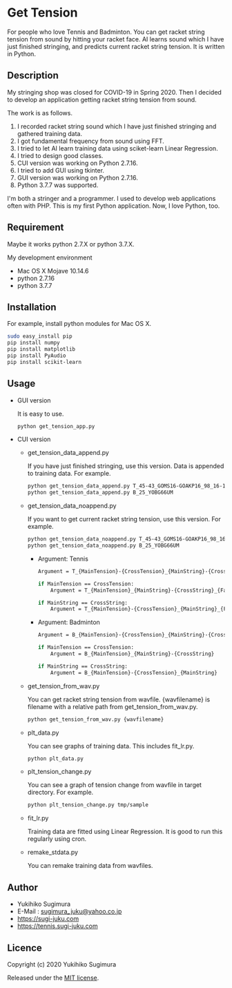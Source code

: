 # Get Tension

For people who love Tennis and Badminton.
You can get racket string tension from sound by hitting your racket face.
AI learns sound which I have just finished stringing, and predicts current racket string tension.
It is written in Python.

## Description

My stringing shop was closed for COVID-19 in Spring 2020.
Then I decided to develop an application getting racket string tension from sound.

The work is as follows.

1. I recorded racket string sound which I have just finished stringing and gathered training data.
1. I got fundamental frequency from sound using FFT.
1. I tried to let AI learn training data using sciket-learn Linear Regression.
1. I tried to design good classes.
1. CUI version was working on Python 2.7.16.
1. I tried to add GUI using tkinter.
1. GUI version was working on Python 2.7.16.
1. Python 3.7.7 was supported.

I\'m both a stringer and a programmer.
I used to develop web applications often with PHP.
This is my first Python application.
Now, I love Python, too.

## Requirement

Maybe it works python 2.7.X or python 3.7.X.


My development environment

* Mac OS X  Mojave 10.14.6
* python 2.7.16
* python 3.7.7

## Installation

For example, install python modules for Mac OS X.

```bash
sudo easy_install pip
pip install numpy
pip install matplotlib
pip install PyAudio
pip install scikit-learn
```

## Usage

- GUI version

    It is easy to use.

    ```bash
    python get_tension_app.py
    ```

- CUI version

    - get_tension_data_append.py

        If you have just finished stringing, use this version.
        Data is appended to training data.
        For example.

        ```bash
        python get_tension_data_append.py T_45-43_GOMS16-GOAKP16_98_16-19
        python get_tension_data_append.py B_25_YOBG66UM
        ```
    - get_tension_data_noappend.py

        If you want to get current racket string tension, use this version.
        For example.

        ```bash
        python get_tension_data_noappend.py T_45-43_GOMS16-GOAKP16_98_16-19
        python get_tension_data_noappend.py B_25_YOBG66UM
        ```

        - Argument: Tennis

            ```bash
            Argument = T_{MainTension}-{CrossTension}_{MainString}-{CrossString}_{FaceSize}_{MainStringNumber}-{CrossStringNumber}

            if MainTension == CrossTension:
                Argument = T_{MainTension}_{MainString}-{CrossString}_{FaceSize}_{MainStringNumber}-{CrossStringNumber}

            if MainString == CrossString:
                Argument = T_{MainTension}-{CrossTension}_{MainString}_{FaceSize}_{MainStringNumber}-{CrossStringNumber}
            ```

        - Argument: Badminton

            ```bash
            Argument = B_{MainTension}-{CrossTension}_{MainString}-{CrossString}

            if MainTension == CrossTension:
                Argument = B_{MainTension}_{MainString}-{CrossString}
            
            if MainString == CrossString:
                Argument = B_{MainTension}-{CrossTension}_{MainString}
            ```

    - get_tension_from_wav.py

        You can get racket string tension from wavfile.
        {wavfilename} is filename with a relative path from get_tension_from_wav.py.

        ```bash
        python get_tension_from_wav.py {wavfilename}
        ```

    - plt_data.py

        You can see graphs of training data.
        This includes fit_lr.py.

        ```bash
        python plt_data.py
        ```

    - plt_tension_change.py

        You can see a graph of tension change from wavfile in target directory.
        For example.

        ```bash
        python plt_tension_change.py tmp/sample
        ```

    - fit_lr.py

        Training data are fitted using Linear Regression.
        It is good to run this regularly using cron.

    - remake_stdata.py

        You can remake training data from wavfiles.


## Author

* Yukihiko Sugimura
* E-Mail : sugimura_juku@yahoo.co.jp
* https://sugi-juku.com
* https://tennis.sugi-juku.com

## Licence

Copyright (c) 2020 Yukihiko Sugimura

Released under the [MIT license](https://opensource.org/licenses/mit-license.php).
